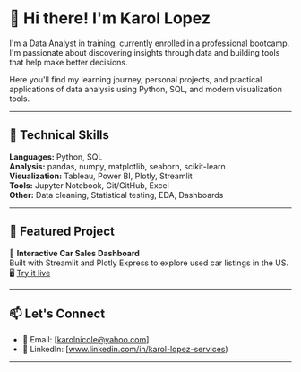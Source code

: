 # 👋 Hi there! I'm Karol Lopez

I'm a Data Analyst in training, currently enrolled in a professional bootcamp. I'm passionate about discovering insights through data and building tools that help make better decisions.

Here you'll find my learning journey, personal projects, and practical applications of data analysis using Python, SQL, and modern visualization tools.

---

## 💼 Technical Skills

**Languages:** Python, SQL  
**Analysis:** pandas, numpy, matplotlib, seaborn, scikit-learn  
**Visualization:** Tableau, Power BI, Plotly, Streamlit  
**Tools:** Jupyter Notebook, Git/GitHub, Excel  
**Other:** Data cleaning, Statistical testing, EDA, Dashboards

---

## 🚀 Featured Project

🔹 **Interactive Car Sales Dashboard**  
Built with Streamlit and Plotly Express to explore used car listings in the US.  
🖥️ [Try it live](https://vehicles-interactive-dashboard.onrender.com/)

---

## 📫 Let's Connect

- 📧 Email: [karolnicole@yahoo.com]
- 💼 LinkedIn: [www.linkedin.com/in/karol-lopez-services)

---

